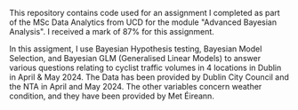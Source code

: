 This repository contains code used for an assignment I completed as part of the MSc Data Analytics from UCD for the module "Advanced Bayesian Analysis". I received a mark of 87% for this assignment.

In this assigment, I use Bayesian Hypothesis testing, Bayesian Model Selection, and Bayesian GLM (Generalised Linear Models) to answer various questions relating to cyclist traffic volumes in 4 locations in Dublin in April & May 2024. The Data has been provided by Dublin City Council and the NTA in April and May 2024. The other variables concern weather condition, and they have been provided by Met Éireann.
